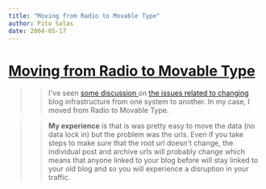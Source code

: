 ```yaml
---
title: "Moving from Radio to Movable Type"
author: Pito Salas
date: 2004-05-17
---
```

# [Moving from Radio to Movable Type](None)



>>

>> I've seen [some discussion
](<http://www.intertwingly.net/blog/2004/05/16/Freedom-0-1-x2148>)on [the
issues related to changing ](<http://postneo.com/2004/05/15.html#a3411>)blog
infrastructure from one system to another. In my case, I moved from Radio to
Movable Type.

>>

>> **My experience** is that is was pretty easy to move the data (no data lock
in) but the problem was the urls. Even if you take steps to make sure that the
root url doesn't change, the individual post and archive urls will probably
change which means that anyone linked to your blog before will stay linked to
your old blog and so you will experience a disruption in your traffic.


